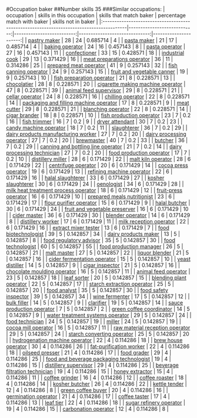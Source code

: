 #Occupation baker
##Number skills 35
###Similar occupations:
| occupation                                                                              |   skills in this occupation |   skills that match baker |   percentage match with baker |   skills not in baker |
|:----------------------------------------------------------------------------------------|----------------------------:|--------------------------:|------------------------------:|----------------------:|
| [pastry maker](pastry_maker.md)                                                         |                          28 |                        24 |                      0.685714 |                     4 |
| [pasta maker](pasta_maker.md)                                                           |                          21 |                        17 |                      0.485714 |                     4 |
| [baking operator](baking_operator.md)                                                   |                          24 |                        16 |                      0.457143 |                     8 |
| [pasta operator](pasta_operator.md)                                                     |                          27 |                        16 |                      0.457143 |                    11 |
| [confectioner](confectioner.md)                                                         |                          33 |                        15 |                      0.428571 |                    18 |
| [industrial cook](industrial_cook.md)                                                   |                          29 |                        13 |                      0.371429 |                    16 |
| [meat preparations operator](meat_preparations_operator.md)                             |                          36 |                        11 |                      0.314286 |                    25 |
| [prepared meat operator](prepared_meat_operator.md)                                     |                          41 |                         9 |                      0.257143 |                    32 |
| [fish canning operator](fish_canning_operator.md)                                       |                          24 |                         9 |                      0.257143 |                    15 |
| [fruit and vegetable canner](fruit_and_vegetable_canner.md)                             |                          19 |                         9 |                      0.257143 |                    10 |
| [fish preparation operator](fish_preparation_operator.md)                               |                          21 |                         8 |                      0.228571 |                    13 |
| [chocolatier](chocolatier.md)                                                           |                          28 |                         8 |                      0.228571 |                    20 |
| [cigarette making machine operator](cigarette_making_machine_operator.md)               |                          47 |                         8 |                      0.228571 |                    39 |
| [animal feed supervisor](animal_feed_supervisor.md)                                     |                          29 |                         8 |                      0.228571 |                    21 |
| [cellar operator](cellar_operator.md)                                                   |                          24 |                         8 |                      0.228571 |                    16 |
| [chilling operator](chilling_operator.md)                                               |                          22 |                         8 |                      0.228571 |                    14 |
| [packaging and filling machine operator](packaging_and_filling_machine_operator.md)     |                          17 |                         8 |                      0.228571 |                     9 |
| [meat cutter](meat_cutter.md)                                                           |                          29 |                         8 |                      0.228571 |                    21 |
| [blanching operator](blanching_operator.md)                                             |                          22 |                         8 |                      0.228571 |                    14 |
| [cigar brander](cigar_brander.md)                                                       |                          18 |                         8 |                      0.228571 |                    10 |
| [fish production operator](fish_production_operator.md)                                 |                          23 |                         7 |                      0.2      |                    16 |
| [fish trimmer](fish_trimmer.md)                                                         |                          16 |                         7 |                      0.2      |                     9 |
| [dryer attendant](dryer_attendant.md)                                                   |                          30 |                         7 |                      0.2      |                    23 |
| [candy machine operator](candy_machine_operator.md)                                     |                          18 |                         7 |                      0.2      |                    11 |
| [slaughterer](slaughterer.md)                                                           |                          36 |                         7 |                      0.2      |                    29 |
| [dairy products manufacturing worker](dairy_products_manufacturing_worker.md)           |                          27 |                         7 |                      0.2      |                    20 |
| [dairy processing operator](dairy_processing_operator.md)                               |                          27 |                         7 |                      0.2      |                    20 |
| [brewmaster](brewmaster.md)                                                             |                          40 |                         7 |                      0.2      |                    33 |
| [butcher](butcher.md)                                                                   |                          36 |                         7 |                      0.2      |                    29 |
| [canning and bottling line operator](canning_and_bottling_line_operator.md)             |                          21 |                         7 |                      0.2      |                    14 |
| [dairy processing technician](dairy_processing_technician.md)                           |                          27 |                         7 |                      0.2      |                    20 |
| [food production operator](food_production_operator.md)                                 |                          17 |                         7 |                      0.2      |                    10 |
| [distillery miller](distillery_miller.md)                                               |                          28 |                         6 |                      0.171429 |                    22 |
| [malt kiln operator](malt_kiln_operator.md)                                             |                          28 |                         6 |                      0.171429 |                    22 |
| [centrifuge operator](centrifuge_operator.md)                                           |                          20 |                         6 |                      0.171429 |                    14 |
| [cocoa press operator](cocoa_press_operator.md)                                         |                          19 |                         6 |                      0.171429 |                    13 |
| [refining machine operator](refining_machine_operator.md)                               |                          22 |                         6 |                      0.171429 |                    16 |
| [halal slaughterer](halal_slaughterer.md)                                               |                          33 |                         6 |                      0.171429 |                    27 |
| [kosher slaughterer](kosher_slaughterer.md)                                             |                          30 |                         6 |                      0.171429 |                    24 |
| [oenologist](oenologist.md)                                                             |                          34 |                         6 |                      0.171429 |                    28 |
| [milk heat treatment process operator](milk_heat_treatment_process_operator.md)         |                          18 |                         6 |                      0.171429 |                    12 |
| [fruit-press operator](fruit-press_operator.md)                                         |                          16 |                         6 |                      0.171429 |                    10 |
| [prepared meals nutritionist](prepared_meals_nutritionist.md)                           |                          23 |                         6 |                      0.171429 |                    17 |
| [flour purifier operator](flour_purifier_operator.md)                                   |                          15 |                         6 |                      0.171429 |                     9 |
| [halal butcher](halal_butcher.md)                                                       |                          30 |                         6 |                      0.171429 |                    24 |
| [fruit and vegetable preserver](fruit_and_vegetable_preserver.md)                       |                          16 |                         6 |                      0.171429 |                    10 |
| [cider master](cider_master.md)                                                         |                          36 |                         6 |                      0.171429 |                    30 |
| [blender operator](blender_operator.md)                                                 |                          14 |                         6 |                      0.171429 |                     8 |
| [distillery worker](distillery_worker.md)                                               |                          17 |                         6 |                      0.171429 |                    11 |
| [milk reception operator](milk_reception_operator.md)                                   |                          22 |                         6 |                      0.171429 |                    16 |
| [extract mixer tester](extract_mixer_tester.md)                                         |                          13 |                         6 |                      0.171429 |                     7 |
| [food biotechnologist](food_biotechnologist.md)                                         |                          39 |                         5 |                      0.142857 |                    34 |
| [dairy products maker](dairy_products_maker.md)                                         |                          13 |                         5 |                      0.142857 |                     8 |
| [food regulatory advisor](food_regulatory_advisor.md)                                   |                          35 |                         5 |                      0.142857 |                    30 |
| [food technologist](food_technologist.md)                                               |                          60 |                         5 |                      0.142857 |                    55 |
| [food production manager](food_production_manager.md)                                   |                          26 |                         5 |                      0.142857 |                    21 |
| [malt master](malt_master.md)                                                           |                          27 |                         5 |                      0.142857 |                    22 |
| [liquor blender](liquor_blender.md)                                                     |                          21 |                         5 |                      0.142857 |                    16 |
| [cider fermentation operator](cider_fermentation_operator.md)                           |                          15 |                         5 |                      0.142857 |                    10 |
| [yeast distiller](yeast_distiller.md)                                                   |                          14 |                         5 |                      0.142857 |                     9 |
| [cigar inspector](cigar_inspector.md)                                                   |                          21 |                         5 |                      0.142857 |                    16 |
| [chocolate moulding operator](chocolate_moulding_operator.md)                           |                          16 |                         5 |                      0.142857 |                    11 |
| [animal feed operator](animal_feed_operator.md)                                         |                          23 |                         5 |                      0.142857 |                    18 |
| [leaf sorter](leaf_sorter.md)                                                           |                          20 |                         5 |                      0.142857 |                    15 |
| [blending plant operator](blending_plant_operator.md)                                   |                          22 |                         5 |                      0.142857 |                    17 |
| [starch extraction operator](starch_extraction_operator.md)                             |                          25 |                         5 |                      0.142857 |                    20 |
| [food analyst](food_analyst.md)                                                         |                          35 |                         5 |                      0.142857 |                    30 |
| [food safety inspector](food_safety_inspector.md)                                       |                          39 |                         5 |                      0.142857 |                    34 |
| [wine fermenter](wine_fermenter.md)                                                     |                          17 |                         5 |                      0.142857 |                    12 |
| [bulk filler](bulk_filler.md)                                                           |                          14 |                         5 |                      0.142857 |                     9 |
| [clarifier](clarifier.md)                                                               |                          19 |                         5 |                      0.142857 |                    14 |
| [sauce production operator](sauce_production_operator.md)                               |                           7 |                         5 |                      0.142857 |                     2 |
| [green coffee coordinator](green coffee coordinator.md)                                 |                          14 |                         5 |                      0.142857 |                     9 |
| [water treatment systems operator](water_treatment_systems_operator.md)                 |                          29 |                         5 |                      0.142857 |                    24 |
| [food technician](food_technician.md)                                                   |                          24 |                         5 |                      0.142857 |                    19 |
| [miller](miller.md)                                                                     |                          24 |                         5 |                      0.142857 |                    19 |
| [cocoa mill operator](cocoa_mill_operator.md)                                           |                          16 |                         5 |                      0.142857 |                    11 |
| [raw material reception operator](raw_material_reception_operator.md)                   |                          29 |                         5 |                      0.142857 |                    24 |
| [starch converting operator](starch_converting_operator.md)                             |                          25 |                         5 |                      0.142857 |                    20 |
| [hydrogenation machine operator](hydrogenation_machine_operator.md)                     |                          22 |                         4 |                      0.114286 |                    18 |
| [brew house operator](brew_house_operator.md)                                           |                          30 |                         4 |                      0.114286 |                    26 |
| [fat-purification worker](fat-purification_worker.md)                                   |                          22 |                         4 |                      0.114286 |                    18 |
| [oilseed presser](oilseed_presser.md)                                                   |                          21 |                         4 |                      0.114286 |                    17 |
| [food grader](food_grader.md)                                                           |                          29 |                         4 |                      0.114286 |                    25 |
| [food and beverage packaging technologist](food_and_beverage_packaging_technologist.md) |                          19 |                         4 |                      0.114286 |                    15 |
| [distillery supervisor](distillery_supervisor.md)                                       |                          29 |                         4 |                      0.114286 |                    25 |
| [beverage filtration technician](beverage_filtration_technician.md)                     |                          19 |                         4 |                      0.114286 |                    15 |
| [honey extractor](honey_extractor.md)                                                   |                          15 |                         4 |                      0.114286 |                    11 |
| [coffee grinder](coffee_grinder.md)                                                     |                          16 |                         4 |                      0.114286 |                    12 |
| [coffee roaster](coffee_roaster.md)                                                     |                          18 |                         4 |                      0.114286 |                    14 |
| [kosher butcher](kosher_butcher.md)                                                     |                          26 |                         4 |                      0.114286 |                    22 |
| [kettle tender](kettle_tender.md)                                                       |                          12 |                         4 |                      0.114286 |                     8 |
| [green coffee buyer](green_coffee_buyer.md)                                             |                          20 |                         4 |                      0.114286 |                    16 |
| [germination operator](germination_operator.md)                                         |                          21 |                         4 |                      0.114286 |                    17 |
| [coffee taster](coffee_taster.md)                                                       |                          17 |                         4 |                      0.114286 |                    13 |
| [leaf tier](leaf_tier.md)                                                               |                          22 |                         4 |                      0.114286 |                    18 |
| [sugar refinery operator](sugar_refinery_operator.md)                                   |                          19 |                         4 |                      0.114286 |                    15 |
| [carbonation operator](carbonation_operator.md)                                         |                          12 |                         4 |                      0.114286 |                     8 |
